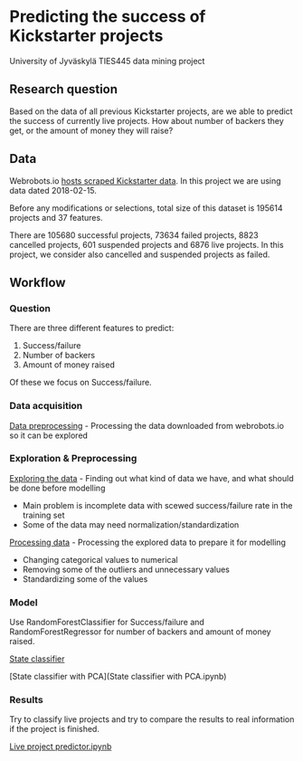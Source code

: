 # Predicting the success of Kickstarter projects 
University of Jyväskylä TIES445 data mining project

## Research question
Based on the data of all previous Kickstarter projects, are we able to predict the success of currently live projects. How about number of backers they get, or the amount of money they will raise?

## Data

Webrobots.io [hosts scraped Kickstarter data](https://webrobots.io/kickstarter-datasets/). In this project we are using data dated 2018-02-15.

Before any modifications or selections, total size of this dataset is 195614 projects and 37 features. 

There are 105680 successful projects, 73634 failed projects, 8823 cancelled projects, 601 suspended projects and 6876 live projects. In this project, we consider also cancelled and suspended projects as failed.

## Workflow

### Question
There are three different features to predict:
1. Success/failure
2. Number of backers
3. Amount of money raised

Of these we focus on Success/failure.

### Data acquisition
[Data preprocessing](Data%20preprocessing.ipynb) - Processing the data downloaded from webrobots.io so it can be explored

### Exploration & Preprocessing
[Exploring the data](Data%20exploration.ipynb) - Finding out what kind of data we have, and what should be done before modelling
* Main problem is incomplete data with scewed success/failure rate in the training set
* Some of the data may need normalization/standardization

[Processing data](Processing%20Data.ipynb) - Processing the explored data to prepare it for modelling
* Changing categorical values to numerical
* Removing some of the outliers and unnecessary values
* Standardizing some of the values

### Model
Use RandomForestClassifier for Success/failure and RandomForestRegressor for number of backers and amount of money raised.

[State classifier](State%20classifier.ipynb)

[State classifier with PCA](State classifier with PCA.ipynb)


### Results

Try to classify live projects and try to compare the results to real information if the project is finished.

[Live project predictor.ipynb](Live%20project%20predictor.ipynb)
